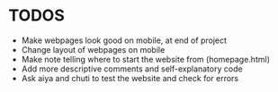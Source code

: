 # TODOS
- Make webpages look good on mobile, at end of project
- Change layout of webpages on mobile
- Make note telling where to start the website from (homepage.html)
- Add more descriptive comments and self-explanatory code
- Ask aiya and chuti to test the website and check for errors
